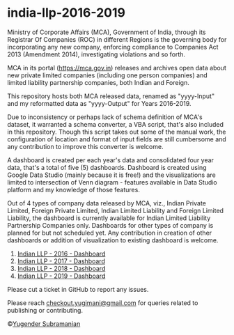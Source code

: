 # india-llp-2016-2019

Ministry of Corporate Affairs (MCA), Government of India, through its Registrar Of Companies (ROC) in different Regions is the governing body for incorporating any new company, enforcing compliance to Companies Act 2013 (Amendment 2014), investigating violations and so forth. 

MCA in its portal (https://mca.gov.in) releases and archives open data about new private limited companies (including one person companies) and limited liability partnership companies, both Indian and Foreign. 

This repository hosts both MCA released data, renamed as "yyyy-Input" and my reformatted data as "yyyy-Output" for Years 2016-2019. 

Due to inconsistency or perhaps lack of schema definition of MCA's dataset, it warranted a schema converter, a VBA script, that's also included in this repository. Though this script takes out some of the manual work, the configuration of location and format of input fields are still cumbersome and any contribution to improve this converter is welcome. 

A dashboard is created per each year's data and consolidated four year data, that's a total of five (5) dashboards. Dashboard is created using Google Data Studio (mainly because it is free!) and the visualizations are limited to intersection of Venn diagram - features available in Data Studio platform and my knowledge of those features. 

Out of 4 types of company data released by MCA, viz., Indian Private Limited, Foreign Private Limited, Indian Limited Liability and Foreign Limited Liability, the dashboard is currently available for Indian Limited Liability Partnership Companies only. Dashboards for other types of company is planned for but not scheduled yet. Any contribution in creation of other dashboards or addition of visualization to existing dashboard is welcome. 

1. [Indian LLP - 2016 - Dashboard](https://datastudio.google.com/reporting/b1509210-64e7-42cc-83ba-0a0b2840cac1)
1. [Indian LLP - 2017 - Dashboard](https://datastudio.google.com/reporting/ea5de64f-4c29-4dc7-84e5-aa475998dba6)
1. [Indian LLP - 2018 - Dashboard](https://datastudio.google.com/reporting/5d69d941-f91c-4462-bbce-3c3de286a421)
1. [Indian LLP - 2019 - Dashboard](https://datastudio.google.com/reporting/fd2ea4ef-6a90-4392-bd79-3f9e69b10f77)

Please cut a ticket in GitHub to report any issues. 

Please reach checkout.yugimani@gmail.com for queries related to publishing or contributing. 

©[Yugender Subramanian](https://www.linkedin.com/in/yugenderps/)
